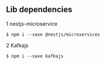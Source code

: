 ## Lib dependencies

1 nestjs-microservice

    $ npm i --save @nestjs/microservices

2 Kafkajs

    $ npm i --save kafkajs
